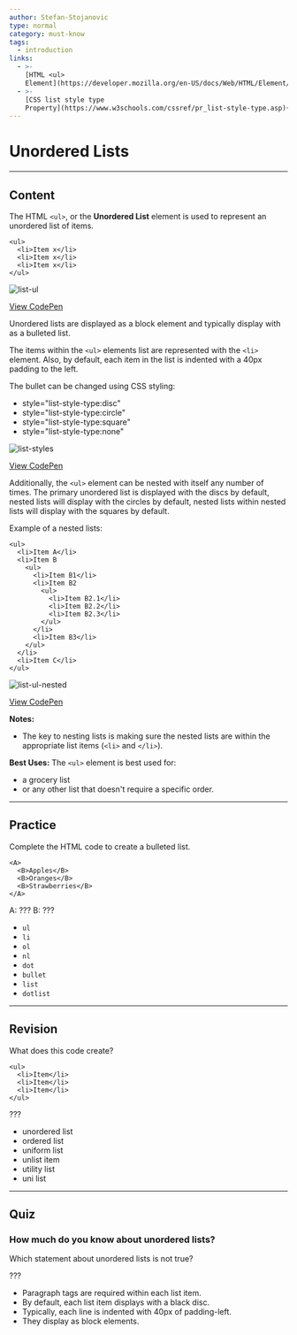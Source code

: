 ```yaml
---
author: Stefan-Stojanovic
type: normal
category: must-know
tags:
  - introduction
links:
  - >-
    [HTML <ul>
    Element](https://developer.mozilla.org/en-US/docs/Web/HTML/Element/ul){documentation}
  - >-
    [CSS list style type
    Property](https://www.w3schools.com/cssref/pr_list-style-type.asp){documentation}
---
```


# Unordered Lists


---

## Content

The HTML `<ul>`, or the **Unordered List** element is used to represent an unordered list of items.

```plain-text
<ul>
  <li>Item x</li>
  <li>Item x</li>
  <li>Item x</li>
</ul>
```

![list-ul](https://img.enkipro.com/a69d82602a99e3ab97dafa3e3882628a.png)

[View CodePen](https://codepen.io/enkidevs/pen/zLwOLq)

Unordered lists are displayed as a block element and typically display with as a bulleted list.

The items within the `<ul>` elements list are represented with the `<li>` element. Also, by default, each item in the list is indented with a 40px padding to the left.

The bullet can be changed using CSS styling:

- style="list-style-type:disc"
- style="list-style-type:circle"
- style="list-style-type:square"
- style="list-style-type:none"

![list-styles](https://img.enkipro.com/479323c3b258bb078ff59111fa831338.png)

[View CodePen](https://codepen.io/enkidevs/pen/qKMMyr)

Additionally, the `<ul>` element can be nested with itself any number of times. The primary unordered list is displayed with the discs by default,  nested lists will display with the circles by default, nested lists within nested lists will display with the squares by default.

Example of a nested lists:

```plain-text
<ul>
  <li>Item A</li>
  <li>Item B
    <ul>
      <li>Item B1</li>
      <li>Item B2
        <ul>
          <li>Item B2.1</li>
          <li>Item B2.2</li>
          <li>Item B2.3</li>
        </ul>
      </li>
      <li>Item B3</li>
    </ul>
  </li>
  <li>Item C</li>
</ul>
```

![list-ul-nested](https://img.enkipro.com/f8f1d5c28640da344507a4e3e164847b.png)

[View CodePen](https://codepen.io/enkidevs/pen/PBmYBB)

**Notes:**

- The key to nesting lists is making sure the nested lists are within the appropriate list items (`<li>` and `</li>`).

**Best Uses:**
The `<ul>` element is best used for:

- a grocery list
- or any other list that doesn't require a specific order.


---

## Practice

Complete the HTML code to create a bulleted list.

```plain-text
<A>
  <B>Apples</B>
  <B>Oranges</B>
  <B>Strawberries</B>
</A>
```

A: ???
B: ???

- `ul`
- `li`
- `ol`
- `nl`
- `dot`
- `bullet`
- `list`
- `dotlist`


---

## Revision

What does this code create?

```plain-text
<ul>
  <li>Item</li>
  <li>Item</li>
  <li>Item</li>
</ul>
```

???

- unordered list
- ordered list
- uniform list
- unlist item
- utility list
- uni list


---

## Quiz

### How much do you know about unordered lists?


Which statement about unordered lists is not true?

???

- Paragraph tags are required within each list item.
- By default, each list item displays with a black disc.
- Typically, each line is indented with 40px of padding-left.
- They display as block elements.
 
